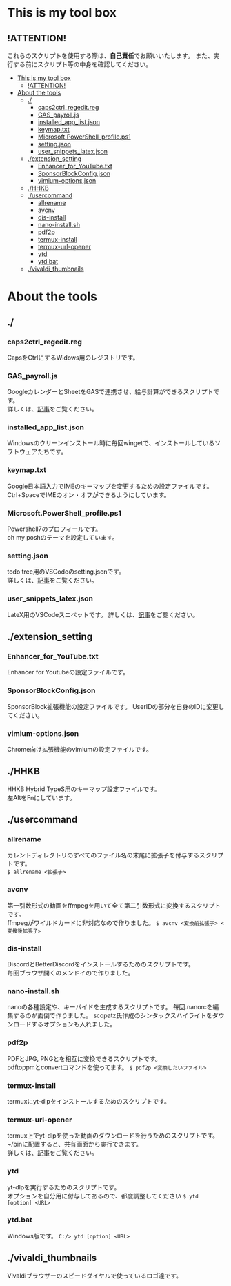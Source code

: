 # This is my tool box
## !ATTENTION!
これらのスクリプトを使用する際は、**自己責任**でお願いいたします。
また、実行する前にスクリプト等の中身を確認してください。


- [This is my tool box](#this-is-my-tool-box)
	- [!ATTENTION!](#attention)
- [About the tools](#about-the-tools)
	- [./](#)
		- [caps2ctrl\_regedit.reg](#caps2ctrl_regeditreg)
		- [GAS\_payroll.js](#gas_payrolljs)
		- [installed\_app\_list.json](#installed_app_listjson)
		- [keymap.txt](#keymaptxt)
		- [Microsoft.PowerShell\_profile.ps1](#microsoftpowershell_profileps1)
		- [setting.json](#settingjson)
		- [user\_snippets\_latex.json](#user_snippets_latexjson)
	- [./extension\_setting](#extension_setting)
		- [Enhancer\_for\_YouTube.txt](#enhancer_for_youtubetxt)
		- [SponsorBlockConfig.json](#sponsorblockconfigjson)
		- [vimium-options.json](#vimium-optionsjson)
	- [./HHKB](#hhkb)
	- [./usercommand](#usercommand)
		- [allrename](#allrename)
		- [avcnv](#avcnv)
		- [dis-install](#dis-install)
		- [nano-install.sh](#nano-installsh)
		- [pdf2p](#pdf2p)
		- [termux-install](#termux-install)
		- [termux-url-opener](#termux-url-opener)
		- [ytd](#ytd)
		- [ytd.bat](#ytdbat)
	- [./vivaldi\_thumbnails](#vivaldi_thumbnails)

# About the tools
## ./
### caps2ctrl_regedit.reg
CapsをCtrlにするWidows用のレジストリです。
### GAS_payroll.js
GoogleカレンダーとSheetをGASで連携させ、給与計算ができるスクリプトです。  
詳しくは、[記事](https://datsuka-qwerty.hatenablog.com/entry/diary/gas_payroll)をご覧ください。
### installed_app_list.json
Windowsのクリーンインストール時に毎回wingetで、インストールしているソフトウェアたちです。
### keymap.txt
Google日本語入力でIMEのキーマップを変更するための設定ファイルです。
Ctrl+SpaceでIMEのオン・オフができるようにしています。
### Microsoft.PowerShell_profile.ps1
Powershell7のプロフィールです。  
oh my poshのテーマを設定しています。
### setting.json
todo tree用のVSCodeのsetting.jsonです。  
詳しくは、[記事](https://datsuka-qwerty.hatenablog.com/entry/latex/linux_install)をご覧ください。
### user_snippets_latex.json
LateX用のVSCodeスニペットです。
詳しくは、[記事](https://datsuka-qwerty.hatenablog.com/entry/latex/linux_install)をご覧ください。
## ./extension_setting
### Enhancer_for_YouTube.txt
Enhancer for Youtubeの設定ファイルです。
### SponsorBlockConfig.json
SponsorBlock拡張機能の設定ファイルです。
UserIDの部分を自身のIDに変更してください。
### vimium-options.json
Chrome向け拡張機能のvimiumの設定ファイルです。
## ./HHKB
HHKB Hybrid TypeS用のキーマップ設定ファイルです。  
左AltをFnにしています。
## ./usercommand
### allrename
カレントディレクトリのすべてのファイル名の末尾に拡張子を付与するスクリプトです。  
```$ allrename <拡張子>```
### avcnv
第一引数形式の動画をffmpegを用いて全て第二引数形式に変換するスクリプトです。  
ffmpegがワイルドカードに非対応なので作りました。
```$ avcnv <変換前拡張子> <変換後拡張子>```
### dis-install
DiscordとBetterDiscordをインストールするためのスクリプトです。  
毎回ブラウザ開くのメンドイので作りました。
### nano-install.sh
nanoの各種設定や、キーバイドを生成するスクリプトです。
毎回.nanorcを編集するのが面倒で作りました。
scopatz氏作成のシンタックスハイライトをダウンロードするオプションも入れました。
### pdf2p
PDFとJPG, PNGとを相互に変換できるスクリプトです。  
pdftoppmとconvertコマンドを使ってます。
```$ pdf2p <変換したいファイル>```
### termux-install
termuxにyt-dlpをインストールするためのスクリプトです。
### termux-url-opener
termux上でyt-dlpを使った動画のダウンロードを行うためのスクリプトです。  
~/binに配置すると、共有画面から実行できます。  
詳しくは、[記事](https://datsuka-qwerty.hatenablog.com/entry/androidtips/termux-youtube-dl)をご覧ください。
### ytd
yt-dlpを実行するためのスクリプトです。  
オプションを自分用に付与してあるので、都度調整してください
```$ ytd [option] <URL>```
### ytd.bat
Windows版です。
```C:/> ytd [option] <URL>```
## ./vivaldi_thumbnails
Vivaldiブラウザーのスピードダイヤルで使っているロゴ達です。
